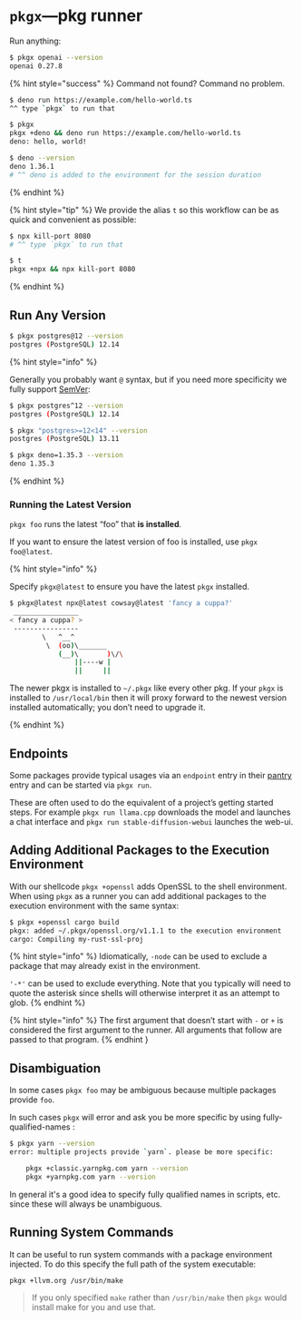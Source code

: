 # `pkgx`—pkg runner

Run anything:

```sh
$ pkgx openai --version
openai 0.27.8
```

{% hint style="success" %}
Command not found? Command no problem.

```sh
$ deno run https://example.com/hello-world.ts
^^ type `pkgx` to run that

$ pkgx
pkgx +deno && deno run https://example.com/hello-world.ts
deno: hello, world!

$ deno --version
deno 1.36.1
# ^^ deno is added to the environment for the session duration
```

{% endhint %}

{% hint style="tip" %}
We provide the alias `t` so this workflow can be as quick and convenient
as possible:

```sh
$ npx kill-port 8080
# ^^ type `pkgx` to run that

$ t
pkgx +npx && npx kill-port 8080
```

{% endhint %}


## Run Any Version

```sh
$ pkgx postgres@12 --version
postgres (PostgreSQL) 12.14
```

{% hint style="info" %}

Generally you probably want `@` syntax, but if you need more specificity we
fully support [SemVer]:

```sh
$ pkgx postgres^12 --version
postgres (PostgreSQL) 12.14

$ pkgx "postgres>=12<14" --version
postgres (PostgreSQL) 13.11

$ pkgx deno=1.35.3 --version
deno 1.35.3
```

{% endhint %}

### Running the Latest Version

`pkgx foo` runs the latest “foo” that **is installed**.

If you want to ensure the latest version of foo is installed, use
`pkgx foo@latest`.

{% hint style="info" %}

Specify `pkgx@latest` to ensure you have the latest `pkgx` installed.

```sh
$ pkgx@latest npx@latest cowsay@latest 'fancy a cuppa?'
 ________________
< fancy a cuppa? >
 ----------------
        \   ^__^
         \  (oo)\_______
            (__)\       )\/\
                ||----w |
                ||     ||
```

The newer pkgx is installed to `~/.pkgx` like every other pkg. If your `pkgx` is
installed to `/usr/local/bin` then it will proxy forward to the newest version
installed automatically; you don’t need to upgrade it.

{% endhint %}


## Endpoints

Some packages provide typical usages via an `endpoint` entry in their [pantry]
entry and can be started via `pkgx run`.

These are often used to do the equivalent of a project’s getting
started steps. For example `pkgx run llama.cpp` downloads the model and launches a
chat interface and `pkgx run stable-diffusion-webui` launches the web-ui.


## Adding Additional Packages to the Execution Environment

With our shellcode `pkgx +openssl` adds OpenSSL to the shell environment.
When using `pkgx` as a runner you can add additional packages to the execution
environment with the same syntax:

```sh
$ pkgx +openssl cargo build
pkgx: added ~/.pkgx/openssl.org/v1.1.1 to the execution environment
cargo: Compiling my-rust-ssl-proj
```

{% hint style="info" %}
Idiomatically, `-node` can be used to exclude a package that may already
exist in the environment.

`'-*'` can be used to exclude everything. Note that you typically will need
to quote the asterisk since shells will otherwise interpret it as an attempt
to glob.
{% endhint %}

{% hint style="info" %}
The first argument that doesn’t start with `-` or `+` is considered the
first argument to the runner. All arguments that follow are passed to that
program.
{% endhint }


## Disambiguation

In some cases `pkgx foo` may be ambiguous because multiple packages provide
`foo`.

In such cases `pkgx` will error and ask you be more specific by using
fully-qualified-names :

```sh
$ pkgx yarn --version
error: multiple projects provide `yarn`. please be more specific:

    pkgx +classic.yarnpkg.com yarn --version
    pkgx +yarnpkg.com yarn --version
```

In general it's a good idea to specify fully qualified names in
scripts, etc. since these will always be unambiguous.


## Running System Commands

It can be useful to run system commands with a package environment injected.
To do this specify the full path of the system executable:

```sh
pkgx +llvm.org /usr/bin/make
```

> If you only specified `make` rather than `/usr/bin/make` then `pkgx` would
> install make for you and use that.


[SemVer]: https://devhints.io/semver
[pantry]: pantry.md
